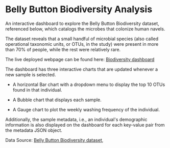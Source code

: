 # Belly Button Biodiversity Analysis

An interactive dashboard to explore the Belly Button Biodiversity dataset, referenced below, which catalogs the microbes that colonize human navels.

The dataset reveals that a small handful of microbial species (also called operational taxonomic units, or OTUs, in the study) were present in more than 70% of people, while the rest were relatively rare.

The live deployed webpage can be found here: [Biodiversity dashboard](https://vmratcliff.github.io/Belly_Button_Biodiversity-Analysis/)

The dashboard has three interactive charts that are updated whenever a new sample is selected.

* A horizontal Bar chart with a dropdown menu to display the top 10 OTUs found in that individual.

* A Bubble chart that displays each sample.

* A Gauge chart to plot the weekly washing frequency of the individual.

Additionally, the sample metadata, i.e., an individual's demographic information is also displayed on the dashboard for each key-value pair from the metadata JSON object.

Data Source: [Belly Button Biodiversity dataset](http://robdunnlab.com/projects/belly-button-biodiversity/),
